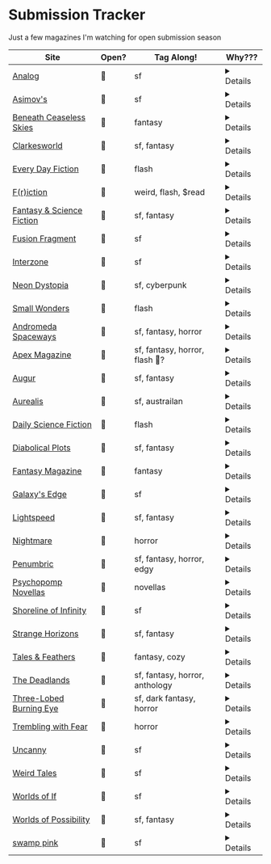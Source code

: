 # Submission Tracker

Just a few magazines I'm watching for open submission season

|Site|Open?|Tag Along!|Why???|
|---|---|---|---|
|[Analog](https://analogsf.com/contact-us/writers-guidelines/)|💚|sf|<details>The guidelines provide detailed instructions for submitting fiction, including use of their online submission system, manuscript format, and payment rates. There is no indication that fiction submissions are currently closed.</details>|
|[Asimov's](https://asimovs.com/contact-us/writers-guidelines/)|💚|sf|<details>The guidelines provide instructions for submitting fiction and do not mention that submissions are closed. They describe both electronic and manual submission processes, indicating that the magazine is currently open for fiction submissions.</details>|
|[Beneath Ceaseless Skies](https://www.beneath-ceaseless-skies.com/submissions/)|💚|fantasy|<details>The guidelines provide detailed instructions for submitting fiction, including formatting, cover letter, and where to send submissions. There is no indication that submissions are currently closed.</details>|
|[Clarkesworld](https://clarkesworldmagazine.com/submissions/)|💚|sf, fantasy|<details>The page states "We are currently open for art, non-fiction and short story submissions," and provides detailed fiction submission guidelines and a link to submit stories.</details>|
|[Every Day Fiction](https://everydayfiction.com/submit-story/)|💚|flash|<details>The guidelines provide detailed instructions for submitting fiction and do not mention that submissions are closed. They specify that all stories must be submitted through Submittable and discuss response times, indicating that the magazine is currently open for fiction submissions.</details>|
|[F(r)iction](https://frictionlit.org/about/submit/)|💚|weird, flash, $read|<details>The guidelines state that F(r)iction is accepting short fiction, flash fiction, creative nonfiction, and poetry for their print magazine, with no indication that submissions are currently closed.</details>|
|[Fantasy & Science Fiction](https://www.sfsite.com/fsf/glines.htm)|💚|sf, fantasy|<details>The guidelines provide instructions for submitting fiction, including an online submission form, and do not mention that submissions are closed.</details>|
|[Fusion Fragment](https://www.fusionfragment.com/submissions/)|💚|sf|<details>The guidelines provide detailed instructions for submitting fiction, mention payment, and include a link to the submission system, with no indication that submissions are currently closed.</details>|
|[Interzone](https://interzone.press/submissions/)|💚|sf|<details>The page states that Interzone is open to unsolicited submissions of fiction, indicating that they are currently accepting fiction submissions.</details>|
|[Neon Dystopia](https://www.neondystopia.com/?p=100042814)|💚|sf, cyberpunk|<details>The guidelines provide instructions for submitting fiction, including word count, file formats, and payment details, indicating that the magazine is currently open for fiction submissions.</details>|
|[Small Wonders](https://smallwondersmag.com/submissions/)|💚|flash|<details>The guidelines specify that Small Wonders is accepting original and reprint flash fiction submissions, with no indication that submissions are closed.</details>|
|[Andromeda Spaceways](https://andromedaspaceways.com/submissions-manager/)|🛑|sf, fantasy, horror|<details>The page clearly states "Submissions are CLOSED!" at the top, indicating that the magazine is not currently open for fiction submissions.</details>|
|[Apex Magazine](https://www.apexbookcompany.com/a/blog/apex-magazine/post/apex-magazine-submissions-guidelines)|🛑|sf, fantasy, horror, flash 💚?|<details>Apex Magazine is currently closed to short fiction submissions and will remain closed until current submissions are cleared and they assess their needs for 2025.</details>|
|[Augur](https://augursociety.org/submissions/)|🛑|sf, fantasy|<details>The page clearly states that Augur Magazine and Tales & Feathers are currently closed to submissions.</details>|
|[Aurealis](https://aurealis.com.au/submissions/)|🛑|sf, austrailan|<details>Currently, Aurealis is only open for fiction submissions from Australian and New Zealand writers (1 March–30 September). Submissions from anyone, anywhere, are not open until March 2026. Submissions from subscribers are only accepted in February.</details>|
|[Daily Science Fiction](https://dailysciencefiction.com/)|🛑|flash|<details>The page indicates that the magazine is "Launching Soon" and does not mention that fiction submissions are currently open.</details>|
|[Diabolical Plots](https://www.diabolicalplots.com/guidelines/)|🛑|sf, fantasy|<details>Reason: The guidelines state that submissions will be open from July 7-21, 2025. Since no other open window is mentioned, the magazine is currently closed for fiction submissions.</details>|
|[Fantasy Magazine](https://psychopomp.com/fantasy-magazine-guidelines/)|🛑|fantasy|<details>The page states "We are currently closed to submissions," indicating that the magazine is not open for fiction submissions at this time.</details>|
|[Galaxy's Edge](https://www.galaxysedge.com/submissions/)|🛑|sf|<details>The magazine's Moksha submissions portal for fiction will be open between September 1 and October 1, so it is not currently open for fiction submissions.</details>|
|[Lightspeed](https://adamant.moksha.io/publication/lightspeed)|🛑|sf, fantasy|<details>All fiction submission categories (science fiction, fantasy, and flash fiction) are currently closed according to the guidelines.</details>|
|[Nightmare](https://adamant.moksha.io/publication/nightmare/guidelines)|🛑|horror|<details>The guidelines state that Nightmare "try to open to submissions for about a week every year," and instruct writers to check opening dates at their Moksha portal. They also note that if a submission type is grayed out, it is closed, and specifically say, "If Nightmare is currently closed to submissions, please do not query asking when we'll be opening again." There is no indication on this page that fiction submissions are currently open.</details>|
|[Penumbric](https://www.penumbric.com/subs.html)|🛑|sf, fantasy, horror, edgy|<details>There is no content provided from the submission guideline page to determine the magazine's current status for fiction submissions.</details>|
|[Psychopomp Novellas](https://psychopomp.com/novella-guidelines/)|🛑|novellas|<details>The page explicitly states "we are currently CLOSED for novellas" and "Do not submit! We are closed," indicating they are not open for fiction submissions at this time.</details>|
|[Shoreline of Infinity](https://www.shorelineofinfinity.com/submissions/)|🛑|sf|<details>The magazine is not currently open for fiction submissions; the next submissions window is from Mon 6th January 2025 to Sun 12th Jan 2025.</details>|
|[Strange Horizons](http://strangehorizons.com/submit/fiction-submission-guidelines/)|🛑|sf, fantasy|<details>The page states "We are currently closed to submissions" and specifies the next open window is in 2025.</details>|
|[Tales & Feathers](https://augursociety.org/submissions/)|🛑|fantasy, cozy|<details>The page clearly states that Augur Magazine and Tales & Feathers are currently closed to submissions.</details>|
|[The Deadlands](https://psychopomp.com/the-deadlands-guidelines/)|🛑|sf, fantasy, horror, anthology|<details>The magazine is currently not open for fiction submissions. According to the submission schedule, fiction submissions are only open in April, May, June (for guest issues), August, September, November, and December. If it is not one of those months, or if it is not a guest issue period, fiction is closed. The schedule also specifically lists which months are open or closed.</details>|
|[Three-Lobed Burning Eye](https://www.3lobedmag.com/submissions.html)|🛑|sf, dark fantasy, horror|<details>The page explicitly states "We are currently CLOSED to submissions." and provides specific submission windows, none of which are currently open.</details>|
|[Trembling with Fear](https://horrortree.com/submissions/)|🛑|horror|<details>Short story (fiction) submissions are only open during specific two-week windows each quarter; unless the current date falls within one of those windows (e.g., 1-15 January, 1-15 April, 1-15 July, 1-15 October), the magazine is not open for general fiction submissions. The guidelines specify that submissions outside these windows will be returned unread. Drabbles, serials, and themed calls may have different deadlines, but general short fiction is not open year-round.</details>|
|[Uncanny](https://www.uncannymagazine.com/submissions/)|🛑|sf|<details>The page clearly states that Uncanny Magazine is CLOSED to all submissions, with no scheduled future open periods at this time.</details>|
|[Weird Tales](https://www.weirdtales.com/submissions)|🛑|sf|<details>The page states that WEIRD TALES is not currently taking submissions.</details>|
|[Worlds of If](https://worldsofifmagazine.com/submissions)|🛑|sf|<details>Submissions are currently by invitation only, so the magazine is not open for general fiction submissions.</details>|
|[Worlds of Possibility](https://worldsofpossibility.moksha.io/closed)|🛑|sf, fantasy|<details>The page content provided does not mention anything about the magazine's current status for fiction submissions. It only references the Moksha Submissions System and general information, not specific submission guidelines or status.</details>|
|[swamp pink](https://swamp-pink.charleston.edu/submit/)|🛑|sf|<details>The magazine only accepts general submissions of fiction from September 1st to December 31st and February 1st to May 31st. If it is currently outside those windows, submissions are closed.</details>|
